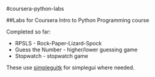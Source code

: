 #coursera-python-labs

##Labs for Coursera Intro to Python Programming course

Completed so far:

* RPSLS - Rock-Paper-Lizard-Spock
* Guess the Number - higher/lower guessing game
* Stopwatch - stopwatch game

These use [simpleguitk](https://github.com/dholm/simpleguitk) for simplegui where needed.

